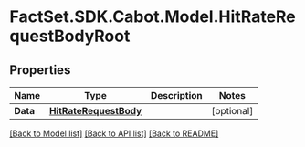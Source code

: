# FactSet.SDK.Cabot.Model.HitRateRequestBodyRoot

## Properties

Name | Type | Description | Notes
------------ | ------------- | ------------- | -------------
**Data** | [**HitRateRequestBody**](HitRateRequestBody.md) |  | [optional] 

[[Back to Model list]](../README.md#documentation-for-models) [[Back to API list]](../README.md#documentation-for-api-endpoints) [[Back to README]](../README.md)

